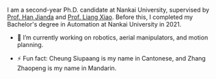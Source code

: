 I am a second-year Ph.D. candidate at Nankai University, supervised by [Prof. Han Jianda](https://ai.nankai.edu.cn/info/1033/2796.htm) and [Prof. Liang Xiao](https://ai.nankai.edu.cn/info/1034/4844.htm). Before this, I completed my Bachelor's degree in Automation at Nankai University in 2021.

- 🔭 I’m currently working on robotics, aerial manipulators, and motion planning.

- ⚡ Fun fact: Cheung Siupaang is my name in Cantonese, and Zhang Zhaopeng is my name in Mandarin.
